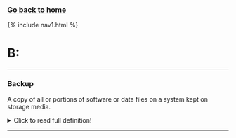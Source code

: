 
### **[Go back to home](https://ironrico.github.io/TestGlossary/)**

{% include nav1.html %}

# **B:** 

___

### **Backup**
A copy of all or portions of software or data files on a system kept on storage media. 
<details> <summary>Click to read full definition!</summary>
<p>A copy of all or portions of software or data files on a system kept on storage media, such as tape or disk, or on a separate system so that the files can be restored if the original data is deleted or damaged [SAA]. Also refers process of creating such a copy. In contrast to an “archive”, a backup is intended for the short-term recovery of data and may be in a format that is not easily accessible without the use of specific software. 
</p>
</details>

___


